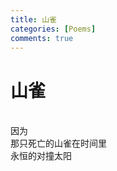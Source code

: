 ```yaml
---
title: 山雀 
categories: [Poems]
comments: true
---
```


# 山雀
<br>因为
<br>那只死亡的山雀在时间里
<br>永恒的对撞太阳
<br>
